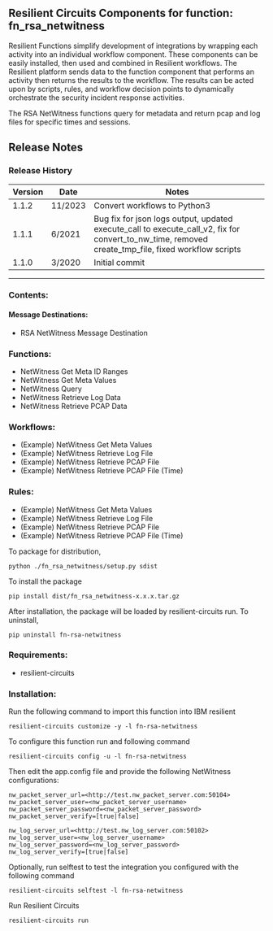 ## Resilient Circuits Components for function: fn_rsa_netwitness


Resilient Functions simplify development of integrations by wrapping each activity into an individual workflow component. These components can be easily installed, then used and combined in Resilient workflows. The Resilient platform sends data to the function component that performs an activity then returns the results to the workflow. The results can be acted upon by scripts, rules, and workflow decision points to dynamically orchestrate the security incident response activities.

The RSA NetWitness functions query for metadata and return pcap and log files for specific times and sessions.

## Release Notes
<!--
  Specify all changes in this release. Do not remove the release 
  notes of a previous release
-->
### Release History

| Version | Date    | Notes                                                                                                                                              |
|---------|---------|----------------------------------------------------------------------------------------------------------------------------------------------------|
| 1.1.2   | 11/2023 | Convert workflows to Python3                                                                                                                       |
| 1.1.1   | 6/2021  | Bug fix for json logs output, updated execute_call to execute_call_v2, fix for convert_to_nw_time, removed create_tmp_file, fixed workflow scripts |
| 1.1.0   | 3/2020  | Initial commit                                                                                                                                     |

---
 
### Contents:
#### Message Destinations: 
  * RSA NetWitness Message Destination

### Functions: 
  * NetWitness Get Meta ID Ranges
  * NetWitness Get Meta Values
  * NetWitness Query
  * NetWitness Retrieve Log Data
  * NetWitness Retrieve PCAP Data  

### Workflows: 
  * (Example) NetWitness Get Meta Values
  * (Example) NetWitness Retrieve Log File
  * (Example) NetWitness Retrieve PCAP File
  * (Example) NetWitness Retrieve PCAP File (Time)

### Rules: 
  * (Example) NetWitness Get Meta Values
  * (Example) NetWitness Retrieve Log File
  * (Example) NetWitness Retrieve PCAP File
  * (Example) NetWitness Retrieve PCAP File (Time)

To package for distribution,

    python ./fn_rsa_netwitness/setup.py sdist

To install the package

    pip install dist/fn_rsa_netwitness-x.x.x.tar.gz

After installation, the package will be loaded by resilient-circuits run.
To uninstall,

    pip uninstall fn-rsa-netwitness

### Requirements:
* resilient-circuits 

### Installation:
Run the following command to import this function into IBM resilient

    resilient-circuits customize -y -l fn-rsa-netwitness

To configure this function run and following command

    resilient-circuits config -u -l fn-rsa-netwitness

Then edit the app.config file and provide the following NetWitness configurations:

    nw_packet_server_url=<http://test.nw_packet_server.com:50104>
    nw_packet_server_user=<nw_packet_server_username>
    nw_packet_server_password=<nw_packet_server_password>
    nw_packet_server_verify=[true|false]
    
    nw_log_server_url=<http://test.nw_log_server.com:50102>
    nw_log_server_user=<nw_log_server_username>
    nw_log_server_password=<nw_log_server_password>
    nw_log_server_verify=[true|false]
 
 Optionally, run selftest to test the integration you configured with the following command
 
    resilient-circuits selftest -l fn-rsa-netwitness
 
 Run Resilient Circuits
 
    resilient-circuits run